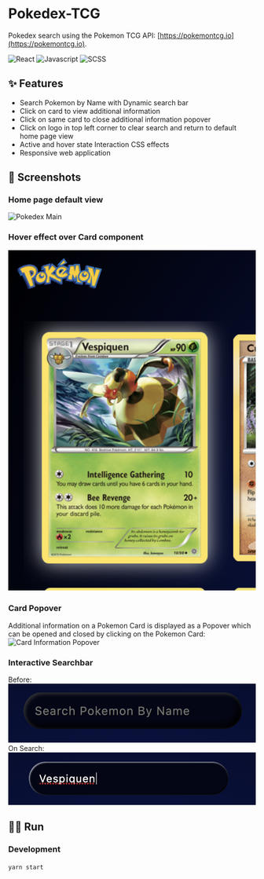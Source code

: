 # Pokedex-TCG
Pokedex search using the Pokemon TCG API: [https://pokemontcg.io](https://pokemontcg.io).

![React](https://img.shields.io/badge/-React-blue) ![Javascript](https://img.shields.io/badge/-Javascript-yellow) ![SCSS](https://img.shields.io/badge/-SCSS-ff69b4)

## ✨ Features
- Search Pokemon by Name with Dynamic search bar 
- Click on card to view additional information
- Click on same card to close additional information popover
- Click on logo in top left corner to clear search and return to default home page view
- Active and hover state Interaction CSS effects 
- Responsive web application

## 📸 Screenshots
### Home page default view
![Pokedex Main](https://github.com/a-herscovich/pokedex/blob/master/public/images/pokedex_main.png)

### Hover effect over Card component
![Card Hover](https://github.com/a-herscovich/pokedex/blob/master/public/images/hover_card.png)

### Card Popover
Additional information on a Pokemon Card is displayed as a Popover which can be opened and closed by clicking on the Pokemon Card: <br />
![Card Information Popover](https://github.com/a-herscovich/pokedex/blob/master/public/images/card_popover.png)

### Interactive Searchbar
Before: <br />
![Searchbar Before](https://github.com/a-herscovich/pokedex/blob/master/public/images/searchbar_before.png) <br />
On Search: <br />
![Searchbar After](https://github.com/a-herscovich/pokedex/blob/master/public/images/searchbar_after.png)

## 🏃‍♂️ Run
### Development
`yarn start`
